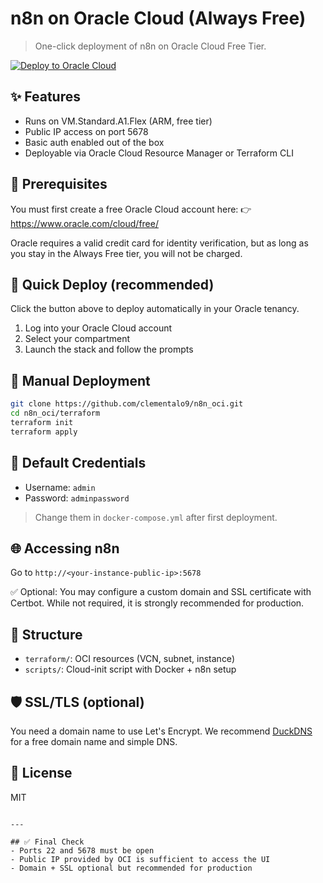# n8n on Oracle Cloud (Always Free)

> One-click deployment of n8n on Oracle Cloud Free Tier.

[![Deploy to Oracle Cloud](https://raw.githubusercontent.com/oracle/oci-cloudnative/deploy-button/docs/deploy-to-oracle-cloud.svg)](https://cloud.oracle.com/resourcemanager/stacks/create?zipUrl=https://github.com/clementalo9/n8n_oci/archive/refs/heads/main.zip)

## ✨ Features
- Runs on VM.Standard.A1.Flex (ARM, free tier)
- Public IP access on port 5678
- Basic auth enabled out of the box
- Deployable via Oracle Cloud Resource Manager or Terraform CLI

## 📝 Prerequisites
You must first create a free Oracle Cloud account here:
👉 https://www.oracle.com/cloud/free/

Oracle requires a valid credit card for identity verification, but as long as you stay in the Always Free tier, you will not be charged.

## 🚀 Quick Deploy (recommended)
Click the button above to deploy automatically in your Oracle tenancy.

1. Log into your Oracle Cloud account
2. Select your compartment
3. Launch the stack and follow the prompts

## 🔧 Manual Deployment
```bash
git clone https://github.com/clementalo9/n8n_oci.git
cd n8n_oci/terraform
terraform init
terraform apply
```

## 🔐 Default Credentials
- Username: `admin`
- Password: `adminpassword`

> Change them in `docker-compose.yml` after first deployment.

## 🌐 Accessing n8n
Go to `http://<your-instance-public-ip>:5678`

✅ Optional: You may configure a custom domain and SSL certificate with Certbot. While not required, it is strongly recommended for production.

## 📂 Structure
- `terraform/`: OCI resources (VCN, subnet, instance)
- `scripts/`: Cloud-init script with Docker + n8n setup

## 🛡️ SSL/TLS (optional)
You need a domain name to use Let's Encrypt. We recommend [DuckDNS](https://www.duckdns.org) for a free domain name and simple DNS.

## 📜 License
MIT
```

---

## ✅ Final Check
- Ports 22 and 5678 must be open
- Public IP provided by OCI is sufficient to access the UI
- Domain + SSL optional but recommended for production